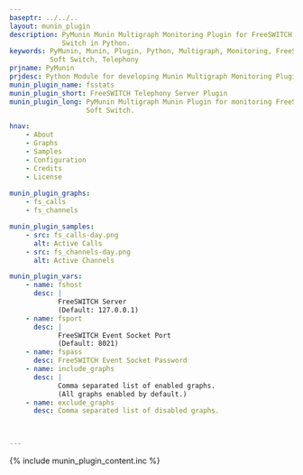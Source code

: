 ```yaml
---
baseptr: ../../..
layout: munin_plugin
description: PyMunin Munin Multigraph Monitoring Plugin for FreeSWITCH Soft 
             Switch in Python.        
keywords: PyMunin, Munin, Plugin, Python, Multigraph, Monitoring, FreeSWITCH, 
          Soft Switch, Telephony
prjname: PyMunin
prjdesc: Python Module for developing Munin Multigraph Monitoring Plugins
munin_plugin_name: fsstats
munin_plugin_short: FreeSWITCH Telephony Server Plugin
munin_plugin_long: PyMunin Multigraph Munin Plugin for monitoring FreeSWITCH 
                   Soft Switch.

hnav:
    - About
    - Graphs
    - Samples
    - Configuration
    - Credits
    - License
                   
munin_plugin_graphs:
    - fs_calls
    - fs_channels

munin_plugin_samples:
    - src: fs_calls-day.png
      alt: Active Calls
    - src: fs_channels-day.png
      alt: Active Channels

munin_plugin_vars:
    - name: fshost
      desc: |
            FreeSWITCH Server
            (Default: 127.0.0.1)
    - name: fsport
      desc: |
            FreeSWITCH Event Socket Port
            (Default: 8021)
    - name: fspass
      desc: FreeSWITCH Event Socket Password
    - name: include_graphs
      desc: |
            Comma separated list of enabled graphs.
            (All graphs enabled by default.)
    - name: exclude_graphs
      desc: Comma separated list of disabled graphs.


    
---
```


{% include munin_plugin_content.inc %}

